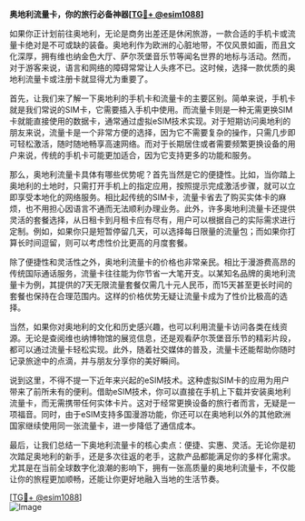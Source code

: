 **奥地利流量卡，你的旅行必备神器[[TG💪+ @esim1088](https://t.me/s/esim1088)]**

如果你正计划前往奥地利，无论是商务出差还是休闲旅游，一款合适的手机卡或流量卡绝对是不可或缺的装备。奥地利作为欧洲的心脏地带，不仅风景如画，而且文化深厚，拥有维也纳金色大厅、萨尔茨堡音乐节等闻名世界的地标与活动。然而，对于游客来说，语言和网络的障碍常常让人头疼不已。这时候，选择一款优质的奥地利流量卡或注册卡就显得尤为重要了。

首先，让我们来了解一下奥地利的手机卡和流量卡的主要区别。简单来说，手机卡就是我们常说的SIM卡，它需要插入手机中使用。而流量卡则是一种无需更换SIM卡就能直接使用的数据卡，通常通过虚拟eSIM技术实现。对于短期访问奥地利的朋友来说，流量卡是一个非常方便的选择，因为它不需要复杂的操作，只需几步即可轻松激活，随时随地畅享高速网络。而对于长期居住或者需要频繁更换设备的用户来说，传统的手机卡可能更加适合，因为它支持更多的功能和服务。

那么，奥地利流量卡具体有哪些优势呢？首先当然是它的便捷性。比如，当你踏上奥地利的土地时，只需打开手机上的指定应用，按照提示完成激活步骤，就可以立即享受本地化的网络服务。相比起传统的SIM卡，流量卡省去了购买实体卡的麻烦，也不用担心因语言不通而无法顺利办理业务。此外，许多奥地利流量卡还提供灵活的套餐选择，从日租卡到月租卡应有尽有，用户可以根据自己的实际需求进行定制。例如，如果你只是短暂停留几天，可以选择每日限量的流量包；而如果你打算长时间逗留，则可以考虑性价比更高的月度套餐。

除了便捷性和灵活性之外，奥地利流量卡的价格也非常亲民。相比于漫游费高昂的传统国际通话服务，流量卡往往能为你节省一大笔开支。以某知名品牌的奥地利流量卡为例，其提供的7天无限流量套餐仅需几十元人民币，而15天甚至更长时间的套餐也保持在合理范围内。这样的价格优势无疑让流量卡成为了性价比极高的选择。

当然，如果你对奥地利的文化和历史感兴趣，也可以利用流量卡访问各类在线资源。无论是查阅维也纳博物馆的展览信息，还是观看萨尔茨堡音乐节的精彩片段，都可以通过流量卡轻松实现。此外，随着社交媒体的普及，流量卡还能帮助你随时记录旅途中的点滴，并与朋友分享你的美好瞬间。

说到这里，不得不提一下近年来兴起的eSIM技术。这种虚拟SIM卡的应用为用户带来了前所未有的便利。借助eSIM技术，你可以直接在手机上下载并安装奥地利流量卡，而无需携带任何实体卡片。这对于经常更换设备的旅行者而言，无疑是一项福音。同时，由于eSIM支持多国漫游功能，你还可以在奥地利以外的其他欧洲国家继续使用同一张流量卡，进一步降低了通信成本。

最后，让我们总结一下奥地利流量卡的核心卖点：便捷、实惠、灵活。无论你是初次踏足奥地利的新手，还是多次往返的老手，这款产品都能满足你的多样化需求。尤其是在当前全球数字化浪潮的影响下，拥有一张高质量的奥地利流量卡，不仅能让你的旅程更加顺畅，还能让你更好地融入当地的生活节奏。

[[TG💪+ @esim1088](https://t.me/s/esim1088)]  
![Image](https://i.postimg.cc/4NQfJmqS/Snipaste-2025-05-13-00-14-12.png)